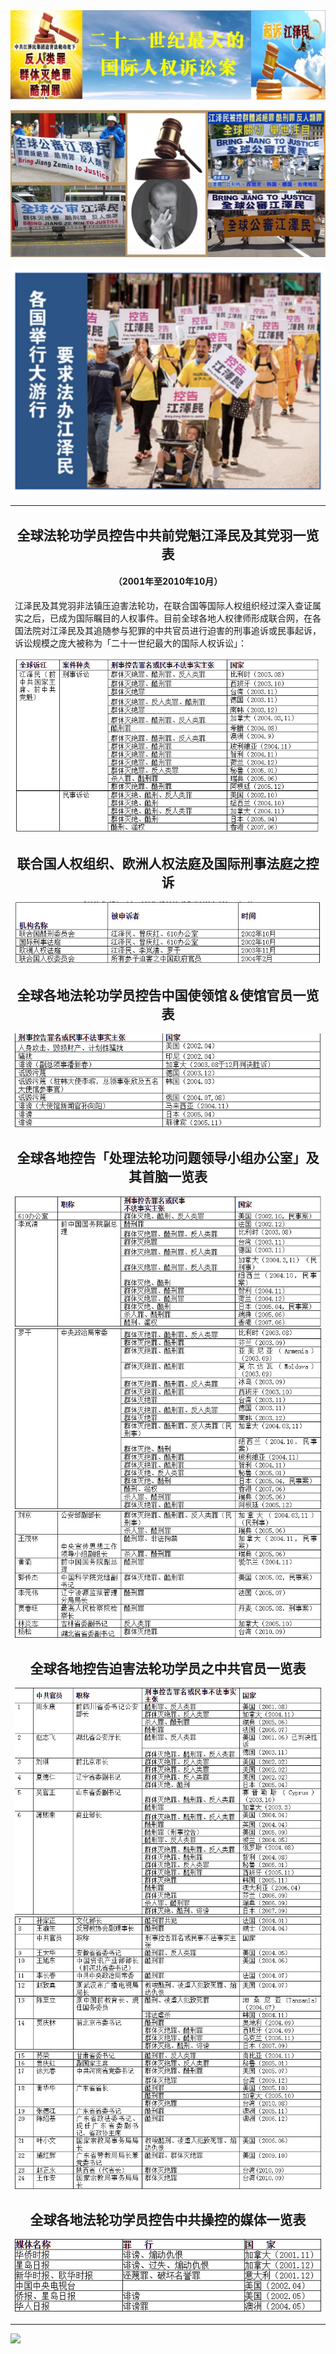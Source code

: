 

<img src="img/2019-04-03_215755-4.jpg">
</p>
<img src="img/92p58PICwi8--1.jpg">
</p>
<img src="img/2016030.jpg">
</p>



<table>
<tr>
<td>
<h2 align="center">全球法轮功学员控告中共前党魁江泽民及其党羽一览表</h2>
<h4 align="center">（2001年至2010年10月）</h4>

江泽民及其党羽非法镇压迫害法轮功，在联合国等国际人权组织经过深入查证属实之后，已成为国际瞩目的人权事件。目前全球各地人权律师形成联合网，在各国法院对江泽民及其追随参与犯罪的中共官员进行迫害的刑事追诉或民事起诉，诉讼规模之庞大被称为「二十一世纪最大的国际人权诉讼」：

<img src="img/2019-04-03_225826.jpg">
</p>
<h2 align="center">联合国人权组织、欧洲人权法庭及国际刑事法庭之控诉</h2>

<img src="img/2019-04-03_230026.jpg">
</p>

<h2 align="center">全球各地法轮功学员控告中国使领馆＆使馆官员一览表</h2>
<img src="img/2019-04-03_230211.jpg">
</p>

<h2 align="center">全球各地控告「处理法轮功问题领导小组办公室」及其首脑一览表</h2>
<img src="img/2019-04-03_230419.jpg">
<img src="img/2019-04-03_230546.jpg">
<img src="img/2019-04-03_230642.jpg">
</p>

<h2 align="center">全球各地控告迫害法轮功学员之中共官员一览表</h2>
<img src="img/2019-04-03_230911.jpg">
<img src="img/2019-04-03_231051.jpg">
<img src="img/2019-04-03_231140.jpg">
</p>

<h2 align="center">全球各地法轮功学员控告中共操控的媒体一览表 </h2>
<img src="img/2019-04-03_231315.jpg">
</p>



</td>
 </tr>
</table>

<img src="img/2019-04-03_161806.jpg">
</p>


